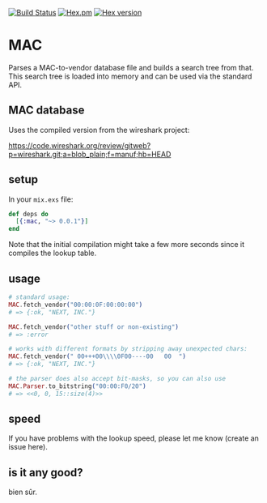[![Build Status](https://travis-ci.org/ephe-meral/mac.svg?branch=master)](https://travis-ci.org/ephe-meral/mac)
[![Hex.pm](https://img.shields.io/hexpm/l/mac.svg "WTFPL Licensed")](https://github.com/ephe-meral/mac/blob/master/LICENSE)
[![Hex version](https://img.shields.io/hexpm/v/mac.svg "Hex version")](https://hex.pm/packages/mac)

# MAC

Parses a MAC-to-vendor database file and builds a search tree from that. This search tree is loaded into memory and can be used via the standard API.

## MAC database

Uses the compiled version from the wireshark project:

https://code.wireshark.org/review/gitweb?p=wireshark.git;a=blob_plain;f=manuf;hb=HEAD

## setup

In your `mix.exs` file:

```elixir
def deps do
  [{:mac, "~> 0.0.1"}]
end
```

Note that the initial compilation might take a few more seconds since it compiles the lookup table.

## usage

```elixir
# standard usage:
MAC.fetch_vendor("00:00:0F:00:00:00")
# => {:ok, "NEXT, INC."}

MAC.fetch_vendor("other stuff or non-existing")
# => :error

# works with different formats by stripping away unexpected chars:
MAC.fetch_vendor(" 00+++00\\\\0F00----00   00  ")
# => {:ok, "NEXT, INC."}

# the parser does also accept bit-masks, so you can also use
MAC.Parser.to_bitstring("00:00:F0/20")
# => <<0, 0, 15::size(4)>>
```

## speed

If you have problems with the lookup speed, please let me know (create an issue here).

## is it any good?

bien sûr.
